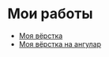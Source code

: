 # Мои работы
- [Моя вёрстка](https://Muzagov.github.io/Finish/)
- [Моя вёрстка на ангулар](https://Muzagov.github.io/finishAng/)
